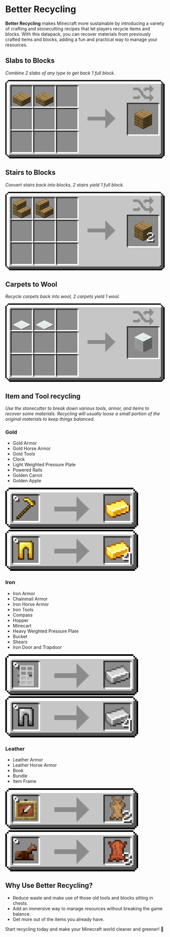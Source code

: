 # Better Recycling

**Better Recycling** makes Minecraft more sustainable by introducing a variety of crafting and stonecutting recipes that let players recycle items and blocks. With this datapack, you can recover materials from previously crafted items and blocks, adding a fun and practical way to manage your resources.

## Slabs to Blocks
*Combine 2 slabs of any type to get back 1 full block.*

![recipe](.github/crafting_recycle_oak_slab.png)

## Stairs to Blocks
*Convert stairs back into blocks, 2 stairs yield 1 full block.*

![recipe](.github/crafting_recycle_oak_stairs.png)

## Carpets to Wool
*Recycle carpets back into wool, 2 carpets yield 1 wool.*

![recipe](.github/crafting_recycle_white_carpet.png)

## Item and Tool recycling
*Use the stonecutter to break down various tools, armor, and items to recover some materials. Recycling will usually loose a small portion of the original materials to keep things balanced.*

### Gold
* Gold Armor
* Gold Horse Armor
* Gold Tools
* Clock
* Light Weighted Pressure Plate
* Powered Rails
* Golden Carrot
* Golden Apple

![recipe](.github/stonecutter_recycle_gold_ingot_1.png)
![recipe](.github/stonecutter_recycle_gold_ingot_4.png)

### Iron
* Iron Armor
* Chainmail Armor
* Iron Horse Armor
* Iron Tools
* Compass
* Hopper
* Minecart
* Heavy Weighted Pressure Plate
* Bucket
* Shears
* Iron Door and Trapdoor

![recipe](.github/stonecutter_recycle_iron_ingot_1.png)
![recipe](.github/stonecutter_recycle_iron_ingot_4.png)

### Leather
* Leather Armor
* Leather Horse Armor
* Book
* Bundle
* Item Frame

![recipe](.github/stonecutter_recycle_rebbit_hide_2.png)
![recipe](.github/stonecutter_recycle_leather_3.png)

## Why Use Better Recycling?

* Reduce waste and make use of those old tools and blocks sitting in chests.
* Add an immersive way to manage resources without breaking the game balance.
* Get more out of the items you already have.

Start recycling today and make your Minecraft world cleaner and greener! 🌱
